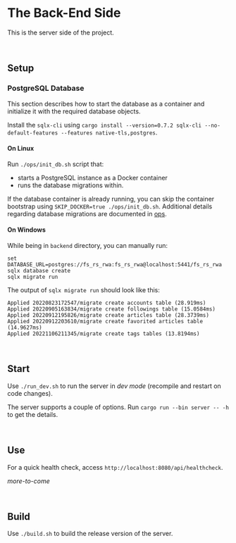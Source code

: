 # The Back-End Side

This is the server side of the project.

<br/>

## Setup

### PostgreSQL Database

This section describes how to start the database as a container and initialize it with the required database objects.

Install the `sqlx-cli` using `cargo install --version=0.7.2 sqlx-cli --no-default-features --features native-tls,postgres`.

#### On Linux

Run `./ops/init_db.sh` script that:

-   starts a PostgreSQL instance as a Docker container
-   runs the database migrations within.

If the database container is already running, you can skip the container bootstrap using `SKIP_DOCKER=true ./ops/init_db.sh`.
Additional details regarding database migrations are documented in [ops](./ops/readme.md).

#### On Windows

While being in `backend` directory, you can manually run:

```
set DATABASE_URL=postgres://fs_rs_rwa:fs_rs_rwa@localhost:5441/fs_rs_rwa
sqlx database create
sqlx migrate run
```

The output of `sqlx migrate run` should look like this:

```
Applied 20220823172547/migrate create accounts table (28.919ms)
Applied 20220905163834/migrate create followings table (15.0584ms)
Applied 20220912195826/migrate create articles table (28.3739ms)
Applied 20220912203610/migrate create favorited articles table (14.9627ms)
Applied 20221106211345/migrate create tags tables (13.8194ms)
```

<br/>

## Start

Use `./run_dev.sh` to run the server in _dev mode_ (recompile and restart on code changes).

The server supports a couple of options. Run `cargo run --bin server -- -h` to get the details.

<br/>

## Use

For a quick health check, access `http://localhost:8080/api/healthcheck`.

_more-to-come_

<br/>

## Build

Use `./build.sh` to build the release version of the server.
